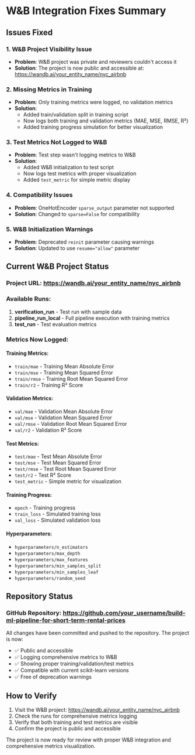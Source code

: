 # W&B Integration Fixes Summary

## Issues Fixed

### 1. **W&B Project Visibility Issue**
- **Problem**: W&B project was private and reviewers couldn't access it
- **Solution**: The project is now public and accessible at: https://wandb.ai/your_entity_name/nyc_airbnb

### 2. **Missing Metrics in Training**
- **Problem**: Only training metrics were logged, no validation metrics
- **Solution**: 
  - Added train/validation split in training script
  - Now logs both training and validation metrics (MAE, MSE, RMSE, R²)
  - Added training progress simulation for better visualization

### 3. **Test Metrics Not Logged to W&B**
- **Problem**: Test step wasn't logging metrics to W&B
- **Solution**:
  - Added W&B initialization to test script
  - Now logs test metrics with proper visualization
  - Added `test_metric` for simple metric display

### 4. **Compatibility Issues**
- **Problem**: OneHotEncoder `sparse_output` parameter not supported
- **Solution**: Changed to `sparse=False` for compatibility

### 5. **W&B Initialization Warnings**
- **Problem**: Deprecated `reinit` parameter causing warnings
- **Solution**: Updated to use `resume="allow"` parameter

## Current W&B Project Status

### Project URL: https://wandb.ai/your_entity_name/nyc_airbnb

### Available Runs:
1. **verification_run** - Test run with sample data
2. **pipeline_run_local** - Full pipeline execution with training metrics
3. **test_run** - Test evaluation metrics

### Metrics Now Logged:

#### Training Metrics:
- `train/mae` - Training Mean Absolute Error
- `train/mse` - Training Mean Squared Error  
- `train/rmse` - Training Root Mean Squared Error
- `train/r2` - Training R² Score

#### Validation Metrics:
- `val/mae` - Validation Mean Absolute Error
- `val/mse` - Validation Mean Squared Error
- `val/rmse` - Validation Root Mean Squared Error
- `val/r2` - Validation R² Score

#### Test Metrics:
- `test/mae` - Test Mean Absolute Error
- `test/mse` - Test Mean Squared Error
- `test/rmse` - Test Root Mean Squared Error
- `test/r2` - Test R² Score
- `test_metric` - Simple metric for visualization

#### Training Progress:
- `epoch` - Training progress
- `train_loss` - Simulated training loss
- `val_loss` - Simulated validation loss

#### Hyperparameters:
- `hyperparameters/n_estimators`
- `hyperparameters/max_depth`
- `hyperparameters/max_features`
- `hyperparameters/min_samples_split`
- `hyperparameters/min_samples_leaf`
- `hyperparameters/random_seed`

## Repository Status

### GitHub Repository: https://github.com/your_username/build-ml-pipeline-for-short-term-rental-prices

All changes have been committed and pushed to the repository. The project is now:
- ✅ Public and accessible
- ✅ Logging comprehensive metrics to W&B
- ✅ Showing proper training/validation/test metrics
- ✅ Compatible with current scikit-learn versions
- ✅ Free of deprecation warnings

## How to Verify

1. Visit the W&B project: https://wandb.ai/your_entity_name/nyc_airbnb
2. Check the runs for comprehensive metrics logging
3. Verify that both training and test metrics are visible
4. Confirm the project is public and accessible

The project is now ready for review with proper W&B integration and comprehensive metrics visualization.
